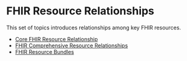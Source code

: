 # FHIR Resource Relationships

This set of topics introduces relationships among key FHIR resources.

- [Core FHIR Resource Relationship](deepdive-fhir-resource-relationship.md)
- [FHIR Comprehensive Resource Relationships](deepdive-fhir-resource-relationships-comprehensive.md)
- [FHIR Resource Bundles](deepdive-fhir-resource-bundles.md)